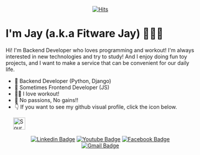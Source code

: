 <div align=center>

[![Hits](https://hits.seeyoufarm.com/api/count/incr/badge.svg?url=https%3A%2F%2Fgithub.com%2FJAY-Chan9yu)](https://hits.seeyoufarm.com)

</div>
  
# I'm Jay (a.k.a Fitware Jay) 👨🏻‍💻

Hi! I'm Backend Developer who loves programming and workout! I'm always interested in new technologies and try to study!
And I enjoy doing fun toy projects, and I want to make a service that can be convenient for our daily life.

- 💾   Backend Developer (Python, Django) 
- 🤣  Sometimes Frontend Developer (JS)
- 🏋️‍♂️  I love workout! 
- 🚀  No passions, No gains!!
- 👇 If you want to see my github visual profile, click the icon below.

<div style="margin-left=10px">
    &nbsp&nbsp&nbsp&nbsp&nbsp<a href="https://sourcerer.io/jay-chan9yu"><img src="https://sourcerer.io/icons/logo-sharing.svg"height="32px" alt="Sourcerer"></a>
</div>

<div align=center>
	
  [![Linkedin Badge](https://img.shields.io/badge/-LinkedIn-blue?style=flat-square&logo=Linkedin&logoColor=white&link=https:/https://www.linkedin.com/in/%EC%B0%AC%EA%B7%9C-%EC%A7%80-22149a1a7/)](https://www.linkedin.com/in/%EC%B0%AC%EA%B7%9C-%EC%A7%80-22149a1a7/)
  [![Youtube Badge](https://img.shields.io/badge/Youtube-ff0000?style=flat-square&logo=youtube&link=https://www.youtube.com/channel/UC4i-2itVHA3txL08nFbaBBQ)](https://www.youtube.com/channel/UC4i-2itVHA3txL08nFbaBBQ)
  [![Facebook Badge](https://img.shields.io/badge/facebook-1877f2?style=flat-square&logo=facebook&logoColor=white&link=https://www.facebook.com/changyu.ji.7)](https://www.facebook.com/changyu.ji.7)	
  [![Gmail Badge](https://img.shields.io/badge/Gmail-d14836?style=flat-square&logo=Gmail&logoColor=white&link=mailto:ckj9014@gmail.com)](mailto:ckj9014@gmail.com)
</div>
